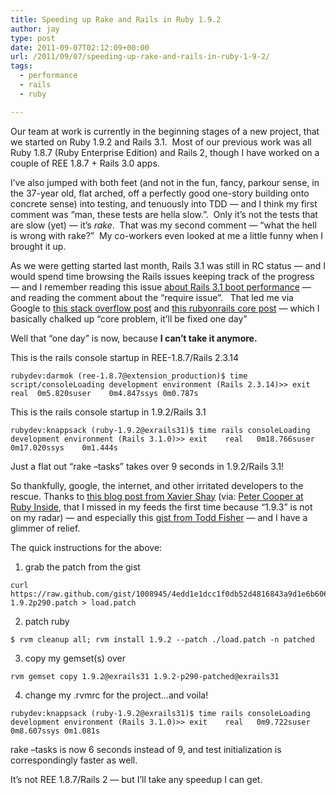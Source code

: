 ```yaml
---
title: Speeding up Rake and Rails in Ruby 1.9.2
author: jay
type: post
date: 2011-09-07T02:12:09+00:00
url: /2011/09/07/speeding-up-rake-and-rails-in-ruby-1-9-2/
tags:
  - performance
  - rails
  - ruby

---
```

Our team at work is currently in the beginning stages of a new project, that we started on Ruby 1.9.2 and Rails 3.1.  Most of our previous work was all Ruby 1.8.7 (Ruby Enterprise Edition) and Rails 2, though I have worked on a couple of REE 1.8.7 + Rails 3.0 apps.

I’ve also jumped with both feet (and not in the fun, fancy, parkour sense, in the 37-year old, flat arched, off a perfectly good one-story building onto concrete sense) into testing, and tenuously into TDD — and I think my first comment was “man, these tests are hella slow.”.  Only it’s not the tests that are slow (yet) — it’s _rake_.  That was my second comment — “what the hell is wrong with rake?”  My co-workers even looked at me a little funny when I brought it up.

As we were getting started last month, Rails 3.1 was still in RC status — and I would spend time browsing the Rails issues keeping track of the progress — and I remember reading this issue [about Rails 3.1 boot performance][1] — and reading the comment about the “require issue”.   That led me via Google to [this stack overflow post][2] and [this rubyonrails core post][3] — which I basically chalked up “core problem, it’ll be fixed one day”

Well that “one day” is now, because **I can’t take it anymore.**

This is the rails console startup in REE-1.8.7/Rails 2.3.14

<div class="highlighter-rouge">
  <pre class="highlight"><code>rubydev:darmok (ree-1.8.7@extension_production)$ time script/consoleLoading development environment (Rails 2.3.14)&gt;&gt; exit    real	0m5.820suser	0m4.847ssys	0m0.787s</code></pre>
</div>

This is the rails console startup in 1.9.2/Rails 3.1

<div class="highlighter-rouge">
  <pre class="highlight"><code>rubydev:knappsack (ruby-1.9.2@exrails31)$ time rails consoleLoading development environment (Rails 3.1.0)&gt;&gt; exit    real	0m18.766suser	0m17.020ssys	0m1.444s</code></pre>
</div>

Just a flat out “rake –tasks” takes over 9 seconds in 1.9.2/Rails 3.1!

So thankfully, google, the internet, and other irritated developers to the rescue. Thanks to [this blog post from Xavier Shay][4] (via: [Peter Cooper at Ruby Inside][5], that I missed in my feeds the first time because “1.9.3” is not on my radar) — and especially this [gist from Todd Fisher][6] — and I have a glimmer of relief.

The quick instructions for the above:

1) grab the patch from the gist

<div class="highlighter-rouge">
  <pre class="highlight"><code>curl https://raw.github.com/gist/1008945/4edd1e1dcc1f0db52d4816843a9d1e6b60661122/ruby-1.9.2p290.patch &gt; load.patch</code></pre>
</div>

2) patch ruby

<div class="highlighter-rouge">
  <pre class="highlight"><code>$ rvm cleanup all; rvm install 1.9.2 --patch ./load.patch -n patched</code></pre>
</div>

3) copy my gemset(s) over

<div class="highlighter-rouge">
  <pre class="highlight"><code>rvm gemset copy 1.9.2@exrails31 1.9.2-p290-patched@exrails31</code></pre>
</div>

4) change my .rvmrc for the project…and voila!

<div class="highlighter-rouge">
  <pre class="highlight"><code>rubydev:knappsack (ruby-1.9.2@exrails31)$ time rails consoleLoading development environment (Rails 3.1.0)&gt;&gt; exit    real	0m9.722suser	0m8.607ssys	0m1.081s</code></pre>
</div>

rake –tasks is now 6 seconds instead of 9, and test initialization is correspondingly faster as well.

It’s not REE 1.8.7/Rails 2 — but I’ll take any speedup I can get.

 [1]: https://github.com/rails/rails/issues/734
 [2]: http://stackoverflow.com/questions/4789248/rails-3-initializes-extremely-slow-on-ruby-1-9-2
 [3]: https://groups.google.com/forum/#!topic/rubyonrails-core/iFGe9aUwiKE
 [4]: http://rhnh.net/2011/05/28/speeding-up-rails-startup-time
 [5]: http://www.rubyinside.com/ruby-1-9-3-faster-loading-times-require-4927.html
 [6]: https://gist.github.com/1008945